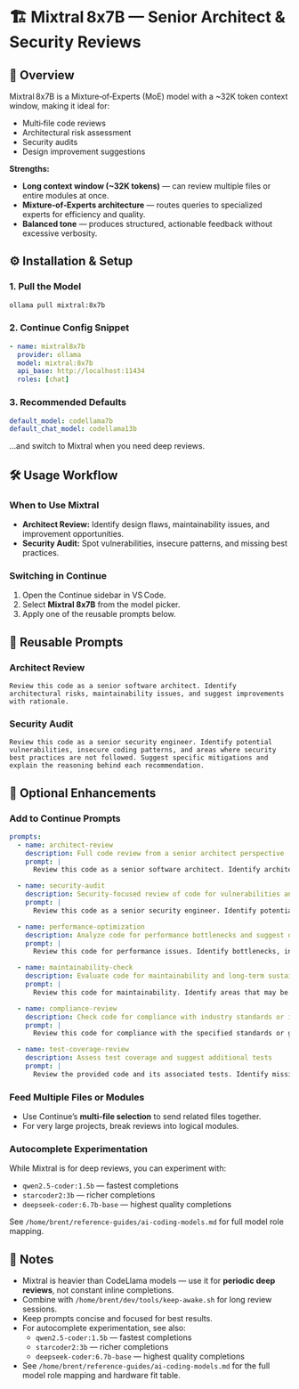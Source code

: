 # 🏗️ Mixtral 8x7B — Senior Architect & Security Reviews

## 📄 Overview
Mixtral 8x7B is a Mixture‑of‑Experts (MoE) model with a ~32K token context window, making it ideal for:
- Multi‑file code reviews
- Architectural risk assessment
- Security audits
- Design improvement suggestions

**Strengths:**
- **Long context window (~32K tokens)** — can review multiple files or entire modules at once.
- **Mixture‑of‑Experts architecture** — routes queries to specialized experts for efficiency and quality.
- **Balanced tone** — produces structured, actionable feedback without excessive verbosity.

## ⚙️ Installation & Setup

### 1. Pull the Model
~~~bash
ollama pull mixtral:8x7b
~~~

### 2. Continue Config Snippet
~~~yaml
- name: mixtral8x7b
  provider: ollama
  model: mixtral:8x7b
  api_base: http://localhost:11434
  roles: [chat]
~~~

### 3. Recommended Defaults
~~~yaml
default_model: codellama7b
default_chat_model: codellama13b
~~~
…and switch to Mixtral when you need deep reviews.

## 🛠 Usage Workflow

### When to Use Mixtral
- **Architect Review:** Identify design flaws, maintainability issues, and improvement opportunities.
- **Security Audit:** Spot vulnerabilities, insecure patterns, and missing best practices.

### Switching in Continue
1. Open the Continue sidebar in VS Code.
2. Select **Mixtral 8x7B** from the model picker.
3. Apply one of the reusable prompts below.

## 🧩 Reusable Prompts

### Architect Review
~~~text
Review this code as a senior software architect. Identify architectural risks, maintainability issues, and suggest improvements with rationale.
~~~

### Security Audit
~~~text
Review this code as a senior security engineer. Identify potential vulnerabilities, insecure coding patterns, and areas where security best practices are not followed. Suggest specific mitigations and explain the reasoning behind each recommendation.
~~~

## 🔄 Optional Enhancements

### Add to Continue Prompts
~~~yaml
prompts:
  - name: architect-review
    description: Full code review from a senior architect perspective
    prompt: |
      Review this code as a senior software architect. Identify architectural risks, maintainability issues, and suggest improvements with rationale.

  - name: security-audit
    description: Security-focused review of code for vulnerabilities and best practices
    prompt: |
      Review this code as a senior security engineer. Identify potential vulnerabilities, insecure coding patterns, and areas where security best practices are not followed. Suggest specific mitigations and explain the reasoning behind each recommendation.

  - name: performance-optimization
    description: Analyze code for performance bottlenecks and suggest optimizations
    prompt: |
      Review this code for performance issues. Identify bottlenecks, inefficient algorithms, and unnecessary resource usage. Suggest specific optimizations and explain the trade-offs.

  - name: maintainability-check
    description: Evaluate code for maintainability and long-term sustainability
    prompt: |
      Review this code for maintainability. Identify areas that may be difficult to update, extend, or debug in the future. Suggest improvements to structure, naming, and documentation.

  - name: compliance-review
    description: Check code for compliance with industry standards or internal guidelines
    prompt: |
      Review this code for compliance with the specified standards or guidelines. Identify violations and suggest corrections.

  - name: test-coverage-review
    description: Assess test coverage and suggest additional tests
    prompt: |
      Review the provided code and its associated tests. Identify missing test cases, edge cases, and scenarios that should be covered. Suggest improvements to test quality and coverage.
~~~

### Feed Multiple Files or Modules
- Use Continue’s **multi‑file selection** to send related files together.
- For very large projects, break reviews into logical modules.

### Autocomplete Experimentation
While Mixtral is for deep reviews, you can experiment with:
- `qwen2.5-coder:1.5b` — fastest completions
- `starcoder2:3b` — richer completions
- `deepseek-coder:6.7b-base` — highest quality completions

See `/home/brent/reference-guides/ai-coding-models.md` for full model role mapping.

## 📌 Notes

- Mixtral is heavier than CodeLlama models — use it for **periodic deep reviews**, not constant inline completions.
- Combine with `/home/brent/dev/tools/keep-awake.sh` for long review sessions.
- Keep prompts concise and focused for best results.
- For autocomplete experimentation, see also:
  - `qwen2.5-coder:1.5b` — fastest completions
  - `starcoder2:3b` — richer completions
  - `deepseek-coder:6.7b-base` — highest quality completions
- See `/home/brent/reference-guides/ai-coding-models.md` for the full model role mapping and hardware fit table.


